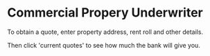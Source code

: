 # Commercial Propery Underwriter

To obtain a quote, enter property address, rent roll and other details.  

Then click 'current quotes' to see how much the bank will give you.
